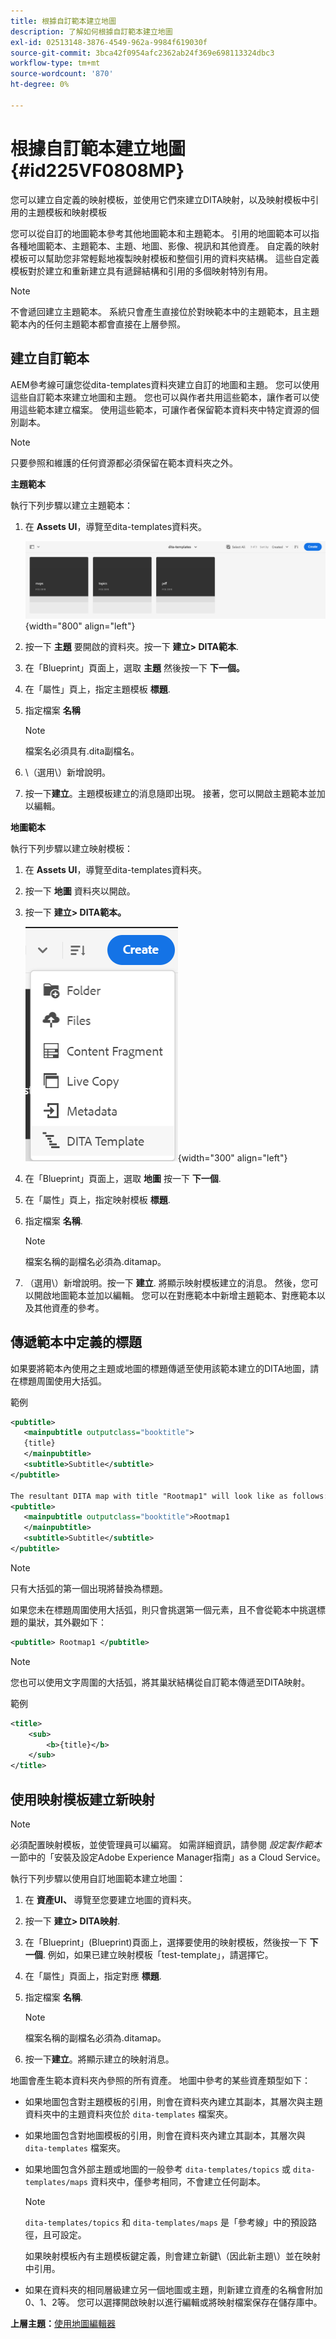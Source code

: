 ```yaml
---
title: 根據自訂範本建立地圖
description: 了解如何根據自訂範本建立地圖
exl-id: 02513148-3876-4549-962a-9984f619030f
source-git-commit: 3bca42f0954afc2362ab24f369e698113324dbc3
workflow-type: tm+mt
source-wordcount: '870'
ht-degree: 0%

---
```


# 根據自訂範本建立地圖 {#id225VF0808MP}

您可以建立自定義的映射模板，並使用它們來建立DITA映射，以及映射模板中引用的主題模板和映射模板

您可以從自訂的地圖範本參考其他地圖範本和主題範本。 引用的地圖範本可以指各種地圖範本、主題範本、主題、地圖、影像、視訊和其他資產。 自定義的映射模板可以幫助您非常輕鬆地複製映射模板和整個引用的資料夾結構。 這些自定義模板對於建立和重新建立具有遞歸結構和引用的多個映射特別有用。

>[!NOTE]
>
> 不會遞回建立主題範本。 系統只會產生直接位於對映範本中的主題範本，且主題範本內的任何主題範本都會直接在上層參照。

## 建立自訂範本

AEM參考線可讓您從dita-templates資料夾建立自訂的地圖和主題。 您可以使用這些自訂範本來建立地圖和主題。 您也可以與作者共用這些範本，讓作者可以使用這些範本建立檔案。 使用這些範本，可讓作者保留範本資料夾中特定資源的個別副本。

>[!NOTE]
>
> 只要參照和維護的任何資源都必須保留在範本資料夾之外。

**主題範本**

執行下列步驟以建立主題範本：

1. 在 **Assets UI**，導覽至dita-templates資料夾。

   ![](images/dita-templates.png){width="800" align="left"}

1. 按一下 **主題** 要開啟的資料夾。按一下 **建立\> DITA範本**.
1. 在「Blueprint」頁面上，選取 **主題** 然後按一下 **下一個。**
1. 在「屬性」頁上，指定主題模板 **標題**.
1. 指定檔案 **名稱**

   >[!NOTE]
   >
   > 檔案名必須具有.dita副檔名。

1. \（選用\）新增說明。
1. 按一下&#x200B;**建立**。主題模板建立的消息隨即出現。 接著，您可以開啟主題範本並加以編輯。

**地圖範本**

執行下列步驟以建立映射模板：

1. 在 **Assets UI**，導覽至dita-templates資料夾。
1. 按一下 **地圖** 資料夾以開啟。
1. 按一下 **建立\> DITA範本。**

   ![](images/create-dita-template.png){width="300" align="left"}

1. 在「Blueprint」頁面上，選取 **地圖** 按一下 **下一個**.
1. 在「屬性」頁上，指定映射模板 **標題**.
1. 指定檔案 **名稱**.

   >[!NOTE]
   >
   > 檔案名稱的副檔名必須為.ditamap。

1. （選用\）新增說明。按一下 **建立**. 將顯示映射模板建立的消息。 然後，您可以開啟地圖範本並加以編輯。 您可以在對應範本中新增主題範本、對應範本以及其他資產的參考。

## 傳遞範本中定義的標題

如果要將範本內使用之主題或地圖的標題傳遞至使用該範本建立的DITA地圖，請在標題周圍使用大括弧。

範例

```XML
<pubtitle>
   <mainpubtitle outputclass="booktitle">
   {title}
   </mainpubtitle>
   <subtitle>Subtitle</subtitle>
</pubtitle>

The resultant DITA map with title "Rootmap1" will look like as follows:
<pubtitle>
   <mainpubtitle outputclass="booktitle">Rootmap1
   </mainpubtitle>
   <subtitle>Subtitle</subtitle>
</pubtitle>
```

>[!NOTE]
> 只有大括弧的第一個出現將替換為標題。

如果您未在標題周圍使用大括弧，則只會挑選第一個元素，且不會從範本中挑選標題的巢狀，其外觀如下：

```XML
<pubtitle> Rootmap1 </pubtitle>
```

>[!NOTE]
> 您也可以使用文字周圍的大括弧，將其巢狀結構從自訂範本傳遞至DITA映射。

範例

```XML
<title>    
    <sub>        
        <b>{title}</b>    
    </sub>
</title>
```

## 使用映射模板建立新映射

>[!NOTE]
>
> 必須配置映射模板，並使管理員可以編寫。 如需詳細資訊，請參閱 *設定製作範本* 一節中的「安裝及設定Adobe Experience Manager指南」as a Cloud Service。

執行下列步驟以使用自訂地圖範本建立地圖：

1. 在 **資產UI、** 導覽至您要建立地圖的資料夾。
1. 按一下 **建立\> DITA映射**.
1. 在「Blueprint」(Blueprint)頁面上，選擇要使用的映射模板，然後按一下 **下一個**. 例如，如果已建立映射模板「test-template」，請選擇它。
1. 在「屬性」頁面上，指定對應 **標題**.
1. 指定檔案 **名稱**.

   >[!NOTE]
   >
   > 檔案名稱的副檔名必須為.ditamap。

1. 按一下&#x200B;**建立**。將顯示建立的映射消息。


地圖會產生範本資料夾內參照的所有資產。 地圖中參考的某些資產類型如下：

- 如果地圖包含對主題模板的引用，則會在資料夾內建立其副本，其層次與主題資料夾中的主題資料夾位於 `dita-templates` 檔案夾。
- 如果地圖包含對地圖模板的引用，則會在資料夾內建立其副本，其層次與 `dita-templates` 檔案夾。
- 如果地圖包含外部主題或地圖的一般參考 `dita-templates/topics` 或 `dita-templates/maps` 資料夾中，僅參考相同，不會建立任何副本。

   >[!NOTE]
   >
   > `dita-templates/topics` 和 `dita-templates/maps` 是「參考線」中的預設路徑，且可設定。


   如果映射模板內有主題模板鍵定義，則會建立新鍵\（因此新主題\）並在映射中引用。

- 如果在資料夾的相同層級建立另一個地圖或主題，則新建立資產的名稱會附加0、1、2等。 您可以選擇開啟映射以進行編輯或將映射檔案保存在儲存庫中。

**上層主題：**[&#x200B;使用地圖編輯器](map-editor.md)

